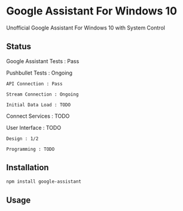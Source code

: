 # Google Assistant For Windows 10
Unofficial Google Assistant For Windows 10 with System Control

## Status
Google Assistant Tests : Pass

Pushbullet Tests : Ongoing 

    API Connection : Pass 
  
    Stream Connection : Ongoing 
  
    Initial Data Load : TODO 
    
Connect Services : TODO

User Interface : TODO

    Design : 1/2
    
    Programming : TODO
    
## Installation


```bash
npm install google-assistant
```

## Usage

